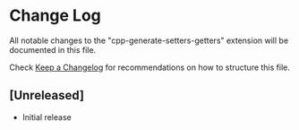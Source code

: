 # Change Log

All notable changes to the "cpp-generate-setters-getters" extension will be documented in this file.

Check [Keep a Changelog](http://keepachangelog.com/) for recommendations on how to structure this file.

## [Unreleased]

- Initial release